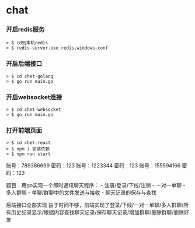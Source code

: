 # chat


### 开启redis服务
```
> $ cd到本机redis
> $ redis-server.exe redis.windows.conf
```
### 开启后端接口
```
> $ cd chet-golang
> $ go run main.go
```
### 开启websocket连接
```
> $ cd chet-websocket
> $ go run main.go
```
### 打开前端页面
```
> $ cd chet-react
> $ npm i 安装依赖
> $ npm run start
```

账号：789386699 密码：123
账号：1223344 密码：123
账号：155594166 密码：123

题目：用go实现一个即时通讯聊天程序： - 注册/登录/下线/注销 - 一对一单聊 - 多人群聊 - 单聊/群聊中的文件发送与接收 - 聊天记录的保存与查找

后端接口全部实现
由于时间不够，前端实现了登录/下线/一对一单聊/多人群聊/所有历史纪录显示/根据内容查找聊天记录/保存聊天记录/增加群聊/删除群聊/删除好友
